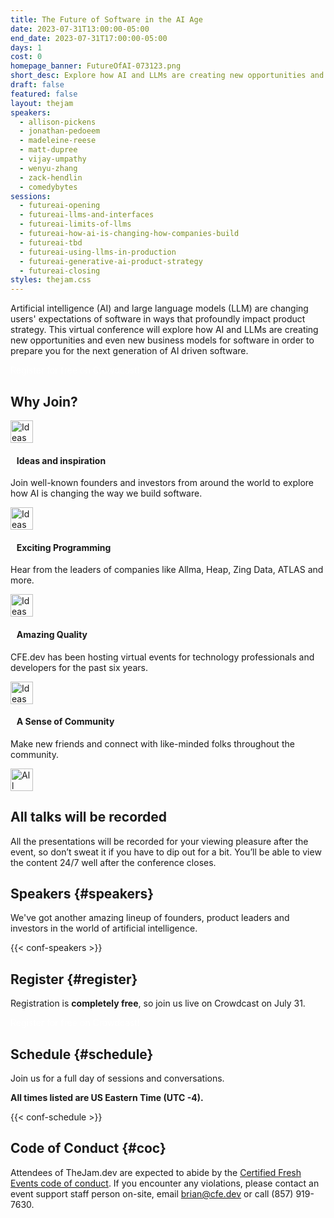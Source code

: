```yaml
---
title: The Future of Software in the AI Age
date: 2023-07-31T13:00:00-05:00
end_date: 2023-07-31T17:00:00-05:00
days: 1
cost: 0
homepage_banner: FutureOfAI-073123.png
short_desc: Explore how AI and LLMs are creating new opportunities and even new business models for software in order to prepare you for the next generation of AI driven software. 
draft: false
featured: false
layout: thejam
speakers:
  - allison-pickens
  - jonathan-pedoeem
  - madeleine-reese
  - matt-dupree
  - vijay-umpathy
  - wenyu-zhang
  - zack-hendlin
  - comedybytes
sessions:
  - futureai-opening
  - futureai-llms-and-interfaces
  - futureai-limits-of-llms
  - futureai-how-ai-is-changing-how-companies-build
  - futureai-tbd
  - futureai-using-llms-in-production
  - futureai-generative-ai-product-strategy
  - futureai-closing
styles: thejam.css
---
```


Artificial intelligence (AI) and large language models (LLM) are changing users' expectations of software in ways that profoundly impact product strategy. This virtual conference will explore how AI and LLMs are creating new opportunities and even new business models for software in order to prepare you for the next generation of AI driven software.

<div class="mt-8 mb-8 flex items-center justify-center w-full">
<a class="button" style="text-decoration:none;color:#FFF" href="https://crowdcast.io/c/future-of-ai" target="_blank">
 Register for free on Crowdcast!
</a>
</div>

## Why Join?

<div class="container px-6 mx-auto mt-8">
  <div class="grid gap-8 lg:grid-cols-2">
    <article>
      <div class="flex items-center mb-8">
      <p><img src="/img/thejam/iconmonstr-idea-7-1.svg" alt="Ideas and Inspiration" width="36" height="36"></p>
      <h4 style="margin-left:.7em">Ideas and inspiration</h4>
      </div>
      <p class="text-base">Join well-known founders and investors from around the world to explore how AI is changing the way we build software.</p>
    </article>
    <article>
      <div class="flex items-center mb-8">
      <p><img src="/img/thejam/iconmonstr-rocket-14-1.svg" alt="Ideas and Inspiration" width="36" height="36"></p>
      <h4 style="margin-left:.7em">Exciting Programming</h4>
      </div>
      <p class="text-base">Hear from the leaders of companies like Allma, Heap, Zing Data, ATLAS and more.</p>
    </article>
    <article>
      <div class="flex items-center mb-8">
      <p><img src="/img/thejam/iconmonstr-thumb-15-1.svg" alt="Ideas and Inspiration" width="36" height="36"></p>
      <h4 style="margin-left:.7em">Amazing Quality</h4>
      </div>
      <p class="text-base">CFE.dev has been hosting virtual events for technology professionals and developers for the past six years.</p>
    </article>
    <article>
      <div class="flex items-center mb-8">
      <p><img src="/img/thejam/iconmonstr-friend-3-1.svg" alt="Ideas and Inspiration" width="36" height="36"></p>
      <h4 style="margin-left:.7em">A Sense of Community</h4>
      </div>
      <p class="text-base">Make new friends and connect with like-minded folks throughout the community.</p>
    </article>
  </div>
</div>

<section class="mt-20 border border-gray-300 rounded hover:shadow-xl anim">
  <div class="flex flex-col items-center justify-center p-6 pt-6 pb-4 text-center rounded highlight-pattern-signal">
    <span class="flex items-center justify-center flex-shrink-0 w-24 h-24 mr-4 -mt-20 rounded-full bg-lightBlue" aria-hidden="true">
      <img src="/img/thejam/iconmonstr-video-camera-1-1.svg" alt="All talks will be recorded" width="36" height="36">
    </span>
    <h2 class="mt-4 mb-2 text-3xl font-bold leading-tight text-blue">All talks will be recorded</a></h2>
  </div>
  <div class="p-6">
    All the presentations will be recorded for your viewing pleasure after the event, so don’t sweat it if you have to dip out for a bit. You’ll be able to view the content 24/7 well after the conference closes.
  </div>
</section>

## Speakers {#speakers}

We've got another amazing lineup of founders, product leaders and investors in the world of artificial intelligence.

{{< conf-speakers >}}

## Register {#register}

Registration is **completely free**, so join us live on Crowdcast on July 31.

<div class="mt-8 mb-8 flex items-center justify-center w-full">
<a class="button" style="text-decoration:none;color:#FFF" href="https://crowdcast.io/c/future-of-ai">
 Register for free on Crowdcast!
</a>
</div>

## Schedule {#schedule}

Join us for a full day of sessions and conversations.

**All times listed are US Eastern Time (UTC -4).**

{{< conf-schedule >}}

## Code of Conduct {#coc}

Attendees of TheJam.dev are expected to abide by the [Certified Fresh Events code of conduct](/conduct). If you encounter any violations, please contact an event support staff person on-site, email [brian@cfe.dev](mailto:brian@cfe.dev) or call (857) 919-7630.
